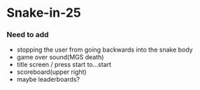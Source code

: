 # Snake-in-25

### Need to add
- stopping the user from going backwards into the snake body
- game over sound(MGS death)
- title screen /  press start to...start
- scoreboard(upper right)
- maybe leaderboards?
